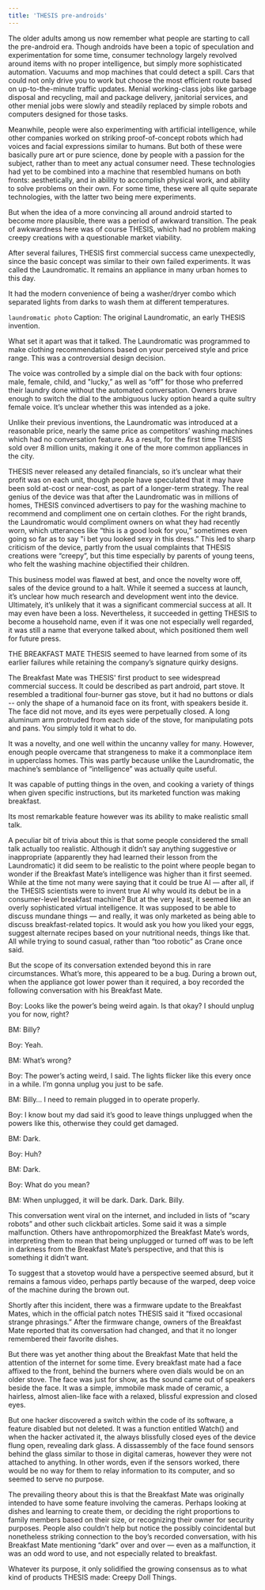 ```yaml
---
title: 'THESIS pre-androids'
---
```


The older adults among us now remember what people are starting to call the pre-android era. Though androids have been a topic of speculation and experimentation for some time, consumer technology largely revolved around items with no proper intelligence, but simply more sophisticated automation. Vacuums and mop machines that could detect a spill. Cars that could not only drive you to work but choose the most efficient route based on up-to-the-minute traffic updates. Menial working-class jobs like garbage disposal and recycling, mail and package delivery, janitorial services, and other menial jobs were slowly and steadily replaced by simple robots and computers designed for those tasks. 

Meanwhile, people were also experimenting with artificial intelligence, while other companies worked on striking proof-of-concept robots which had voices and facial expressions similar to humans. But both of these were basically pure art or pure science, done by people with a passion for the subject, rather than to meet any actual consumer need. These technologies had yet to be combined into a machine that resembled humans on both fronts: aesthetically, and in ability to accomplish physical work, and ability to solve problems on their own. For some time, these were all quite separate technologies, with the latter two being mere experiments.

But when the idea of a more convincing all around android started to become more plausible, there was a period of awkward transition. The peak of awkwardness here was of course THESIS, which had no problem making creepy creations with a questionable market viability. 

After several failures, THESIS first commercial success came unexpectedly, since the basic concept was similar to their own failed experiments. It was called the Laundromatic. It remains an appliance in many urban homes to this day.

It had the modern convenience of being a washer/dryer combo which separated lights from darks to wash them at different temperatures. 

`laundromatic photo`
Caption: The original Laundromatic, an early THESIS invention.

What set it apart was that it talked. The Laundromatic was programmed to make clothing recommendations based on your perceived style and price range. This was a controversial design decision.

The voice was controlled by a simple dial on the back with four options: male, female, child, and "lucky,” as well as “off” for those who preferred their laundry done without the automated conversation. Owners brave enough to switch the dial to the ambiguous lucky option heard a quite sultry female voice. It’s unclear whether this was intended as a joke.

Unlike their previous inventions, the Laundromatic was introduced at a reasonable price, nearly the same price as competitors’ washing machines which had no conversation feature. As a result, for the first time THESIS sold over 8 million units, making it one of the more common appliances in the city.

THESIS never released any detailed financials, so it’s unclear what their profit was on each unit, though people have speculated that it may have been sold at-cost or near-cost, as part of a longer-term strategy. The real genius of the device was that after the Laundromatic was in millions of homes, THESIS convinced advertisers to pay for the washing machine to recommend and compliment one on certain clothes. For the right brands, the Laundromatic would compliment owners on what they had recently worn, which utterances like “this is a good look for you,” sometimes even going so far as to say "i bet you looked sexy in this dress.” This led to sharp criticism of the device, partly from the usual complaints that THESIS creations were “creepy”, but this time especially by parents of young teens, who felt the washing machine objectified their children.

This business model was flawed at best, and once the novelty wore off, sales of the device ground to a halt. While it seemed a success at launch, it’s unclear how much research and development went into the device. Ultimately, it’s unlikely that it was a significant commercial success at all. It may even have been a loss. Nevertheless, it succeeded in getting THESIS to become a household name, even if it was one not especially well regarded, it was still a name that everyone talked about, which positioned them well for future press.

THE BREAKFAST MATE
THESIS seemed to have learned from some of its earlier failures while retaining the company’s signature quirky designs. 

The Breakfast Mate was THESIS' first product to see widespread commercial success. It could be described as part android, part stove. It resembled a traditional four-burner gas stove, but it had no buttons or dials -- only the shape of a humanoid face on its front, with speakers beside it. The face did not move, and its eyes were perpetually closed. A long aluminum arm protruded from each side of the stove, for manipulating pots and pans. You simply told it what to do.

It was a novelty, and one well within the uncanny valley for many. However, enough people overcame that strangeness to make it a commonplace item in upperclass homes. This was partly because unlike the Laundromatic, the machine’s semblance of “intelligence” was actually quite useful.

It was capable of putting things in the oven, and cooking a variety of things when given specific instructions, but its marketed function was making breakfast.

Its most remarkable feature however was its ability to make realistic small talk. 

A peculiar bit of trivia about this is that some people considered the small talk actually too realistic. Although it didn’t say anything suggestive or inappropriate (apparently they had learned their lesson from the Laundromatic) it did seem to be realistic to the point where people began to wonder if the Breakfast Mate’s intelligence was higher than it first seemed. While at the time not many were saying that it could be true AI — after all, if the THESIS scientists were to invent true AI why would its debut be in a consumer-level breakfast machine? But at the very least, it seemed like an overly sophisticated virtual intelligence. It was supposed to be able to discuss mundane things — and really, it was only marketed as being able to discuss breakfast-related topics. It would ask you how you liked your eggs, suggest alternate recipes based on your nutritional needs, things like that. All while trying to sound casual, rather than “too robotic” as Crane once said.

But the scope of its conversation extended beyond this in rare circumstances. What’s more, this appeared to be a bug. During a brown out, when the appliance got lower power than it required, a boy recorded the following conversation with his Breakfast Mate.

Boy: Looks like the power’s being weird again. Is that okay? I should unplug you for now, right?

BM: Billy?

Boy: Yeah. 

BM: What’s wrong?

Boy: The power’s acting weird, I said. The lights flicker like this every once in a while. I’m gonna unplug you just to be safe.

BM: Billy… I need to remain plugged in to operate properly.

Boy: I know bout my dad said it’s good to leave things unplugged when the powers like this, otherwise they could get damaged.

BM: Dark.

Boy: Huh?

BM: Dark.

Boy: What do you mean?

BM: When unplugged, it will be dark. Dark. Dark. Billy.

This conversation went viral on the internet, and included in lists of “scary robots” and other such clickbait articles. Some said it was a simple malfunction. Others have anthropomorphized the Breakfast Mate’s words, interpreting them to mean that being unplugged or turned off was to be left in darkness from the Breakfast Mate’s perspective, and that this is something it didn’t want.

To suggest that a stovetop would have a perspective seemed absurd, but it remains a famous video, perhaps partly because of the warped, deep voice of the machine during the brown out.

Shortly after this incident, there was a firmware update to the  Breakfast Mates, which in the official patch notes THESIS said it “fixed occasional strange phrasings.” After the firmware change, owners of the Breakfast Mate reported that its conversation had changed, and that it no longer remembered their favorite dishes.

But there was yet another thing about the Breakfast Mate that held the attention of the internet for some time. Every breakfast mate had a face affixed to the front, behind the burners where oven dials would be on an older stove. The face was just for show, as the sound came out of speakers beside the face. It was a simple, immobile mask made of ceramic, a hairless, almost alien-like face with a relaxed, blissful expression and closed eyes.

But one hacker discovered a switch within the code of its software, a feature disabled but not deleted. It was a function entitled Watch() and when the hacker activated it, the always blissfully closed eyes of the device flung open, revealing dark glass. A dissassembly of the face found sensors behind the glass similar to those in digital cameras, however they were not attached to anything. In other words, even if the sensors worked, there would be no way for them to relay information to its computer, and so seemed to serve no purpose. 

The prevailing theory about this is that the Breakfast Mate was originally intended to have some feature involving the cameras. Perhaps looking at dishes and learning to create them, or deciding the right proportions to family members based on their size, or recognizing their owner for security purposes. People also couldn’t help but notice the possibly coincidental but nonetheless striking connection to the boy’s recorded conversation, with his Breakfast Mate mentioning “dark” over and over — even as a malfunction, it was an odd word to use, and not especially related to breakfast.

Whatever its purpose, it only solidified the growing consensus as to what kind of products THESIS made: Creepy Doll Things.